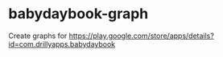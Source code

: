 # babydaybook-graph
Create graphs for https://play.google.com/store/apps/details?id=com.drillyapps.babydaybook
